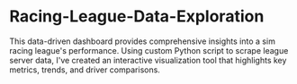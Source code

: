 # Racing-League-Data-Exploration

This data-driven dashboard provides comprehensive insights into a sim racing league's performance. Using custom Python script to scrape league server data, I've created an interactive visualization tool that highlights key metrics, trends, and driver comparisons. 
